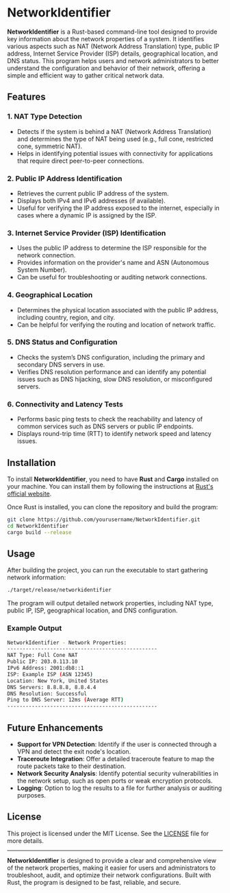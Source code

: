 # NetworkIdentifier

**NetworkIdentifier** is a Rust-based command-line tool designed to provide key information about the network properties of a system. It identifies various aspects such as NAT (Network Address Translation) type, public IP address, Internet Service Provider (ISP) details, geographical location, and DNS status. This program helps users and network administrators to better understand the configuration and behavior of their network, offering a simple and efficient way to gather critical network data.

## Features

### 1. **NAT Type Detection**
- Detects if the system is behind a NAT (Network Address Translation) and determines the type of NAT being used (e.g., full cone, restricted cone, symmetric NAT).
- Helps in identifying potential issues with connectivity for applications that require direct peer-to-peer connections.

### 2. **Public IP Address Identification**
- Retrieves the current public IP address of the system.
- Displays both IPv4 and IPv6 addresses (if available).
- Useful for verifying the IP address exposed to the internet, especially in cases where a dynamic IP is assigned by the ISP.

### 3. **Internet Service Provider (ISP) Identification**
- Uses the public IP address to determine the ISP responsible for the network connection.
- Provides information on the provider's name and ASN (Autonomous System Number).
- Can be useful for troubleshooting or auditing network connections.

### 4. **Geographical Location**
- Determines the physical location associated with the public IP address, including country, region, and city.
- Can be helpful for verifying the routing and location of network traffic.

### 5. **DNS Status and Configuration**
- Checks the system’s DNS configuration, including the primary and secondary DNS servers in use.
- Verifies DNS resolution performance and can identify any potential issues such as DNS hijacking, slow DNS resolution, or misconfigured servers.

### 6. **Connectivity and Latency Tests**
- Performs basic ping tests to check the reachability and latency of common services such as DNS servers or public IP endpoints.
- Displays round-trip time (RTT) to identify network speed and latency issues.

## Installation

To install **NetworkIdentifier**, you need to have **Rust** and **Cargo** installed on your machine. You can install them by following the instructions at [Rust's official website](https://www.rust-lang.org/).

Once Rust is installed, you can clone the repository and build the program:

```bash
git clone https://github.com/yourusername/NetworkIdentifier.git
cd NetworkIdentifier
cargo build --release
```

## Usage

After building the project, you can run the executable to start gathering network information:

```bash
./target/release/networkidentifier
```

The program will output detailed network properties, including NAT type, public IP, ISP, geographical location, and DNS configuration.

### Example Output

```bash
NetworkIdentifier - Network Properties:
-------------------------------------------------
NAT Type: Full Cone NAT
Public IP: 203.0.113.10
IPv6 Address: 2001:db8::1
ISP: Example ISP (ASN 12345)
Location: New York, United States
DNS Servers: 8.8.8.8, 8.8.4.4
DNS Resolution: Successful
Ping to DNS Server: 12ms (Average RTT)
-------------------------------------------------
```

## Future Enhancements
- **Support for VPN Detection**: Identify if the user is connected through a VPN and detect the exit node's location.
- **Traceroute Integration**: Offer a detailed traceroute feature to map the route packets take to their destination.
- **Network Security Analysis**: Identify potential security vulnerabilities in the network setup, such as open ports or weak encryption protocols.
- **Logging**: Option to log the results to a file for further analysis or auditing purposes.

## License

This project is licensed under the MIT License. See the [LICENSE](./LICENSE) file for more details.

---

**NetworkIdentifier** is designed to provide a clear and comprehensive view of the network properties, making it easier for users and administrators to troubleshoot, audit, and optimize their network configurations. Built with Rust, the program is designed to be fast, reliable, and secure.